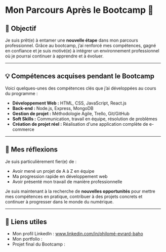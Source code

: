 # Mon Parcours Après le Bootcamp 🚀

## 🎯 Objectif

Je suis prêt(e) à entamer une **nouvelle étape** dans mon parcours professionnel. Grâce au bootcamp, j’ai renforcé mes compétences, gagné en confiance et je suis motivé(e) à intégrer un environnement professionnel où je pourrai continuer à apprendre et à évoluer.

---

## 💡 Compétences acquises pendant le Bootcamp

Voici quelques-unes des compétences clés que j’ai développées au cours du programme :

- **Développement Web :** HTML, CSS, JavaScript, React.js
- **Back-end :** Node.js, Express, MongoDB
- **Gestion de projet :** Méthodologie Agile, Trello, Git/GitHub
- **Soft Skills :** Communication, travail en équipe, résolution de problèmes
- **Création de projet réel :** Réalisation d'une application complète de e-commerce

---

## 💭 Mes réflexions

Je suis particulièrement fier(e) de :
- Avoir mené un projet de A à Z en équipe
- Ma progression rapide en développement web
- Avoir présenté mon travail de manière professionnelle

Je suis maintenant à la recherche de **nouvelles opportunités** pour mettre mes compétences en pratique, contribuer à des projets concrets et continuer à progresser dans le monde du numérique.

---

## 🔗 Liens utiles

- Mon profil LinkedIn : www.linkedin.com/in/philomé-evrard-baho
- Mon portfolio : 
- Projet final du Bootcamp : 

